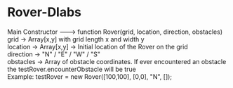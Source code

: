 # Rover-Dlabs
Main Constructor ---> function Rover(grid, location, direction, obstacles)
<br>
grid -> Array[x,y] with grid length x and width y
<br>
location -> Array[x,y] -> Initial location of the Rover on the grid
<br>
direction -> "N" / "E" / "W" / "S"
<br>
obstacles -> Array of obstacle coordinates. If ever encountered an obstacle the testRover.encounterObstacle will be true
<br>
Example: testRover = new Rover([100,100], [0,0], "N", []);
